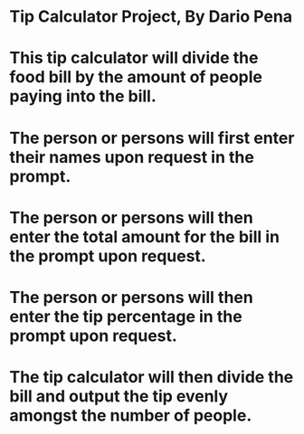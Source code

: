 # Tip Calculator Project, By Dario Pena

# This tip calculator will divide the food bill by the amount of people paying into the bill.

# The person or persons will first enter their names upon request in the prompt.

# The person or persons will then enter the total amount for the bill in the prompt upon request.

# The person or persons will then enter the tip percentage in the prompt upon request.

# The tip calculator will then divide the bill and output the tip evenly amongst the number of people.
